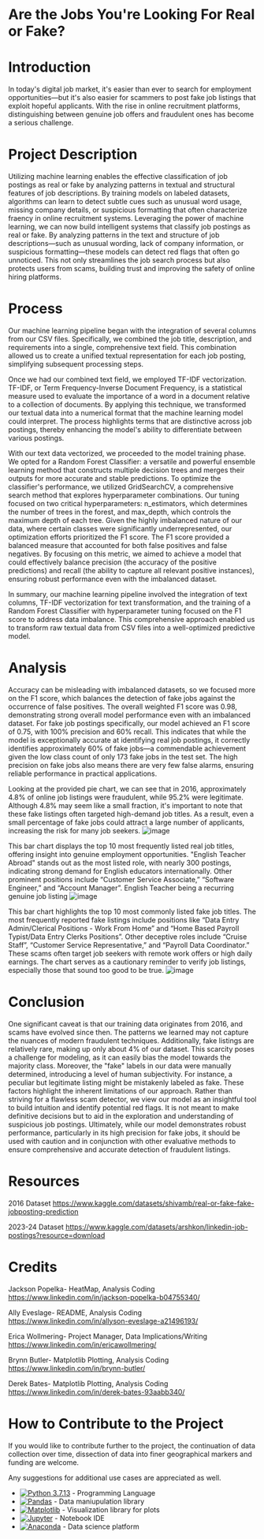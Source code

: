 # **Are the Jobs You're Looking For Real or Fake?**

# Introduction
In today's digital job market, it's easier than ever to search for employment opportunities—but it's also easier for scammers to post fake job listings that exploit hopeful applicants. 
With the rise in online recruitment platforms, distinguishing between genuine job offers and fraudulent ones has become a serious challenge. 

# Project Description
Utilizing machine learning enables the effective classification of job postings as real or fake by analyzing patterns in textual and structural features of job descriptions. 
By training models on labeled datasets, algorithms can learn to detect subtle cues such as unusual word usage, missing company details, or suspicious formatting that often characterize fraency in online recruitment systems.
Leveraging the power of machine learning, we can now build intelligent systems that classify job postings as real or fake. 
By analyzing patterns in the text and structure of job descriptions—such as unusual wording, lack of company information, or suspicious formatting—these models can detect red flags that often go unnoticed. 
This not only streamlines the job search process but also protects users from scams, building trust and improving the safety of online hiring platforms.

# Process

Our machine learning pipeline began with the integration of several columns from our CSV files. 
Specifically, we combined the job title, description, and requirements into a single, comprehensive text field. 
This combination allowed us to create a unified textual representation for each job posting, simplifying subsequent processing steps.

Once we had our combined text field, we employed TF-IDF vectorization. 
TF-IDF, or Term Frequency-Inverse Document Frequency, is a statistical measure used to evaluate the importance of a word in a document relative to a collection of documents. 
By applying this technique, we transformed our textual data into a numerical format that the machine learning model could interpret. 
The process highlights terms that are distinctive across job postings, thereby enhancing the model's ability to differentiate between various postings.

With our text data vectorized, we proceeded to the model training phase. 
We opted for a Random Forest Classifier: a versatile and powerful ensemble learning method that constructs multiple decision trees and merges their outputs for more accurate and stable predictions. 
To optimize the classifier's performance, we utilized GridSearchCV, a comprehensive search method that explores hyperparameter combinations. 
Our tuning focused on two critical hyperparameters: n_estimators, which determines the number of trees in the forest, and max_depth, which controls the maximum depth of each tree.
Given the highly imbalanced nature of our data, where certain classes were significantly underrepresented, our optimization efforts prioritized the F1 score. 
The F1 score provided a balanced measure that accounted for both false positives and false negatives. 
By focusing on this metric, we aimed to achieve a model that could effectively balance precision (the accuracy of the positive predictions) and recall (the ability to capture all relevant positive instances), ensuring robust performance even with the imbalanced dataset.

In summary, our machine learning pipeline involved the integration of text columns, TF-IDF vectorization for text transformation, and the training of a Random Forest Classifier with hyperparameter tuning focused on the F1 score to address data imbalance. 
This comprehensive approach enabled us to transform raw textual data from CSV files into a well-optimized predictive model.

# Analysis

Accuracy can be misleading with imbalanced datasets, so we focused more on the F1 score, which balances the detection of fake jobs against the occurrence of false positives. 
The overall weighted F1 score was 0.98, demonstrating strong overall model performance even with an imbalanced dataset. 
For fake job postings specifically, our model achieved an F1 score of 0.75, with 100% precision and 60% recall. 
This indicates that while the model is exceptionally accurate at identifying real job postings, it correctly identifies approximately 60% of fake jobs—a commendable achievement given the low class count of only 173 fake jobs in the test set. 
The high precision on fake jobs also means there are very few false alarms, ensuring reliable performance in practical applications.

Looking at the provided pie chart, we can see that in 2016, approximately 4.8% of online job listings were fraudulent, while 95.2% were legitimate. 
Although 4.8% may seem like a small fraction, it's important to note that these fake listings often targeted high-demand job titles. 
As a result, even a small percentage of fake jobs could attract a large number of applicants, increasing the risk for many job seekers.
![image](https://github.com/user-attachments/assets/47057570-d838-4949-a0c8-999d5c5a0093)

This bar chart displays the top 10 most frequently listed real job titles, offering insight into genuine employment opportunities. 
"English Teacher Abroad" stands out as the most listed role, with nearly 300 postings, indicating strong demand for English educators internationally. 
Other prominent positions include “Customer Service Associate,” “Software Engineer,” and “Account Manager”.
English Teacher being a recurring genuine job listing
![image](https://github.com/user-attachments/assets/df07f86e-64fc-4395-b07f-28743e0efab7)

This bar chart highlights the top 10 most commonly listed fake job titles. 
The most frequently reported fake listings include positions like “Data Entry Admin/Clerical Positions - Work From Home” and “Home Based Payroll Typist/Data Entry Clerks Positions”. 
Other deceptive roles include “Cruise Staff”, “Customer Service Representative,” and “Payroll Data Coordinator.” 
These scams often target job seekers with remote work offers or high daily earnings. 
The chart serves as a cautionary reminder to verify job listings, especially those that sound too good to be true.
![image](https://github.com/user-attachments/assets/d149e311-ebaa-405e-9dfe-57a6b9c18a38)


# Conclusion

One significant caveat is that our training data originates from 2016, and scams have evolved since then. The patterns we learned may not capture the nuances of modern fraudulent techniques. Additionally, fake listings are relatively rare, making up only about 4% of our dataset. This scarcity poses a challenge for modeling, as it can easily bias the model towards the majority class.
Moreover, the "fake" labels in our data were manually determined, introducing a level of human subjectivity. For instance, a peculiar but legitimate listing might be mistakenly labeled as fake. These factors highlight the inherent limitations of our approach.
Rather than striving for a flawless scam detector, we view our model as an insightful tool to build intuition and identify potential red flags. It is not meant to make definitive decisions but to aid in the exploration and understanding of suspicious job postings.
Ultimately, while our model demonstrates robust performance, particularly in its high precision for fake jobs, it should be used with caution and in conjunction with other evaluative methods to ensure comprehensive and accurate detection of fraudulent listings.

# Resources

2016 Dataset
https://www.kaggle.com/datasets/shivamb/real-or-fake-fake-jobposting-prediction

2023-24 Dataset
https://www.kaggle.com/datasets/arshkon/linkedin-job-postings?resource=download

# Credits

Jackson Popelka- HeatMap, Analysis Coding https://www.linkedin.com/in/jackson-popelka-b04755340/

Ally Eveslage- README, Analysis Coding https://www.linkedin.com/in/allyson-eveslage-a21496193/
 
Erica Wollmering- Project Manager, Data Implications/Writing  https://www.linkedin.com/in/ericawollmering/
 
Brynn Butler- Matplotlib Plotting, Analysis Coding https://www.linkedin.com/in/brynn-butler/

Derek Bates- Matplotlib Plotting, Analysis Coding https://www.linkedin.com/in/derek-bates-93aabb340/

# How to Contribute to the Project

If you would like to contribute further to the project, the continuation of data collection over time, dissection of data into finer geographical markers and funding are welcome.

Any suggestions for additional use cases are appreciated as well.

- [![Python 3.7.13](https://img.shields.io/badge/python-3670A0?style=for-the-badge&logo=python&logoColor=ffdd54)]([https://www.python.org/downloads/release/python-3713/) - Programming Language
- [![Pandas](https://img.shields.io/badge/Pandas-2C2D72?style=for-the-badge&logo=pandas&logoColor=white)](https://pandas.pydata.org/docs/#) - Data maniupulation library
- [![Matplotlib](https://img.shields.io/badge/Matplotlib-3776AB?style=for-the-badge&logo=plotly&logoColor=white)](https://matplotlib.org/) - Visualization library for plots
- [![Jupyter](https://img.shields.io/badge/Jupyter-F37626.svg?&style=for-the-badge&logo=Jupyter&logoColor=white)](https://jupyter.org/) - Notebook IDE
- [![Anaconda](https://img.shields.io/badge/Anaconda-44A833?style=for-the-badge&logo=anaconda&logoColor=white)](https://www.anaconda.com/) - Data science platform
